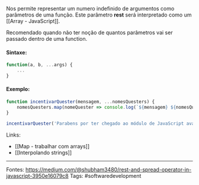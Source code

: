 Nos permite representar um numero indefinido de argumentos como parâmetros de uma função. Este parâmetro **rest** será interpretado como um [[Array - JavaScript]].

Recomendado quando não ter noção de quantos parâmetros vai ser passado dentro de uma function.

#### Sintaxe:
```js
function(a, b, ...args) {
	...
}
```

#### Exemplo:
```js
function incentivarQuester(mensagem, ...nomesQuesters) {
	nomesQuesters.map(nomeQuester => console.log(`${mensagem} ${nomesQuesters}`))
}

incentivarQuester('Parabens por ter chegado ao módulo de JavaScript avançado', 'Diogo', 'João', 'Pedro')
```

Links:
- [[Map - trabalhar com arrays]]
- [[Interpolando strings]]

---
Fontes: https://medium.com/@shubham3480/rest-and-spread-operator-in-javascript-3950e16079c8
Tags: #softwaredevelopment 